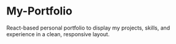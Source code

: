 # My-Portfolio
 React-based personal portfolio to display my projects, skills, and experience in a clean, responsive layout.
